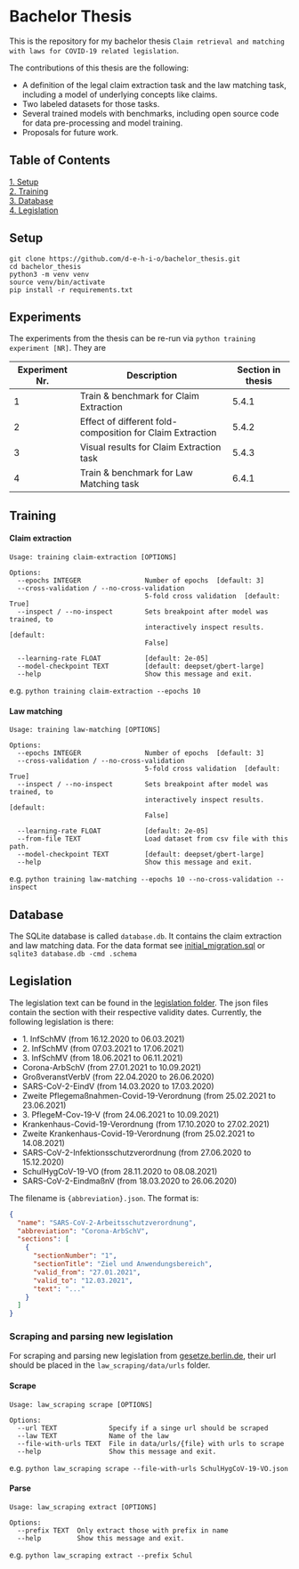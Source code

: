 # Bachelor Thesis

This is the repository for my bachelor thesis `Claim retrieval and matching with laws for COVID-19 related legislation`.

The contributions of this thesis are the following:
- A definition of the legal claim extraction task and the law matching task, including a model of underlying concepts like claims.
- Two labeled datasets for those tasks.
- Several trained models with benchmarks, including open source code for data pre-processing and model training.
- Proposals for future work.

## Table of Contents
[1. Setup](#setup)  
[2. Training](#training)  
[3. Database](#database)  
[4. Legislation](#legislation)  

## Setup

```console
git clone https://github.com/d-e-h-i-o/bachelor_thesis.git
cd bachelor_thesis
python3 -m venv venv
source venv/bin/activate
pip install -r requirements.txt
```

## Experiments

The experiments from the thesis can be re-run via ``python training experiment [NR]``. They are

| Experiment Nr. | Description                                               | Section in thesis |
|----------------|-----------------------------------------------------------|-------------------|
| 1              | Train & benchmark for Claim Extraction                    | 5.4.1             |
| 2              | Effect of different fold-composition for Claim Extraction | 5.4.2             |
| 3              | Visual results for Claim Extraction task                  | 5.4.3             |
| 4              | Train & benchmark for Law Matching task                   | 6.4.1             |

## Training

#### Claim extraction
````
Usage: training claim-extraction [OPTIONS]

Options:
  --epochs INTEGER                Number of epochs  [default: 3]
  --cross-validation / --no-cross-validation
                                  5-fold cross validation  [default: True]
  --inspect / --no-inspect        Sets breakpoint after model was trained, to
                                  interactively inspect results.  [default:
                                  False]

  --learning-rate FLOAT           [default: 2e-05]
  --model-checkpoint TEXT         [default: deepset/gbert-large]
  --help                          Show this message and exit.
````
e.g. ``python training claim-extraction --epochs 10``
#### Law matching
````
Usage: training law-matching [OPTIONS]

Options:
  --epochs INTEGER                Number of epochs  [default: 3]
  --cross-validation / --no-cross-validation
                                  5-fold cross validation  [default: True]
  --inspect / --no-inspect        Sets breakpoint after model was trained, to
                                  interactively inspect results.  [default:
                                  False]

  --learning-rate FLOAT           [default: 2e-05]
  --from-file TEXT                Load dataset from csv file with this path.
  --model-checkpoint TEXT         [default: deepset/gbert-large]
  --help                          Show this message and exit.
````
e.g. ``python training law-matching --epochs 10 --no-cross-validation --inspect``

## Database

The SQLite database is called `database.db`. It contains the claim extraction and law matching data. For the data format 
see [initial_migration.sql](initial_migration.sql) or `sqlite3 database.db -cmd .schema`

## Legislation

The legislation text can be found in the [legislation folder](legislation). The json files contain the section with their
respective validity dates. Currently, the following legislation is there:
- 1\. InfSchMV (from 16.12.2020 to 06.03.2021)
- 2\. InfSchMV (from 07.03.2021 to 17.06.2021)
- 3\. InfSchMV (from 18.06.2021 to 06.11.2021)
- Corona-ArbSchV (from 27.01.2021 to 10.09.2021)
- GroßveranstVerbV (from 22.04.2020 to 26.06.2020)
- SARS-CoV-2-EindV (from 14.03.2020 to 17.03.2020)
- Zweite Pflegemaßnahmen-Covid-19-Verordnung (from 25.02.2021 to 23.06.2021)
- 3\. PflegeM-Cov-19-V (from 24.06.2021 to 10.09.2021)
- Krankenhaus-Covid-19-Verordnung (from 17.10.2020 to 27.02.2021)
- Zweite Krankenhaus-Covid-19-Verordnung (from 25.02.2021 to 14.08.2021)
- SARS-CoV-2-Infektionsschutzverordnung (from 27.06.2020 to 15.12.2020)
- SchulHygCoV-19-VO (from 28.11.2020 to 08.08.2021)
- SARS-CoV-2-EindmaßnV (from 18.03.2020 to 26.06.2020)

The filename is `{abbreviation}.json`. The format is:
```json
{
  "name": "SARS-CoV-2-Arbeitsschutzverordnung",
  "abbreviation": "Corona-ArbSchV",
  "sections": [
    {
      "sectionNumber": "1",
      "sectionTitle": "Ziel und Anwendungsbereich",
      "valid_from": "27.01.2021",
      "valid_to": "12.03.2021",
      "text": "..."
    }
  ]
}
```

### Scraping and parsing new legislation
For scraping and parsing new legislation from [gesetze.berlin.de](gesetze.berlin.de), their url should be placed in the `law_scraping/data/urls` folder.

#### Scrape
``` 
Usage: law_scraping scrape [OPTIONS]

Options:
  --url TEXT             Specify if a singe url should be scraped
  --law TEXT             Name of the law
  --file-with-urls TEXT  File in data/urls/{file} with urls to scrape
  --help                 Show this message and exit.
```
e.g. `python law_scraping scrape --file-with-urls SchulHygCoV-19-VO.json`

#### Parse
```
Usage: law_scraping extract [OPTIONS]

Options:
  --prefix TEXT  Only extract those with prefix in name
  --help         Show this message and exit.
```
e.g. `python law_scraping extract --prefix Schul`
